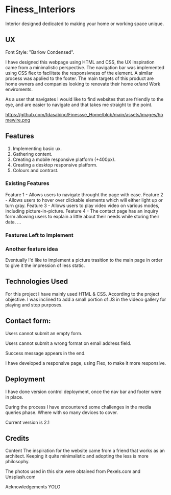 # Finess_Interiors

Interior designed dedicated to making your home or working space unique.

## UX

Font Style: "Barlow Condensed".

I have designed this webpage using HTML and CSS, the UX inspiration came from a minimalistic perspective.
The navigation bar was implemented using CSS flex to facilitate the responsivness of the element.
A similar process was applied to the footer.
The main targets of this product are home owners and companies looking to renovate their home or/and Work enviroments.

As a user that navigates I would like to find websites that are friendly to the eye, and are easier to navigate and that takes me straight to the point.

https://github.com/fdasabino/Finessse_Home/blob/main/assets/images/homewire.png

## Features

1. Implementing basic ux.
2. Gathering content.
3. Creating a mobile responsive platform (+400px).
4. Creating a desktop responsive platform.
5. Colours and contrast.

### Existing Features

Feature 1 - Allows users to navigate throught the page with ease.
Feature 2 - Allows users to hover over clickable elements which will either light up or turn gray.
Feature 3 - Allows users to play video video on various modes, including picture-in-picture.
Feature 4 - The contact page has an inquiry form allowing users to explain a little about their needs while storing their data.
...

### Features Left to Implement

### Another feature idea

Eventually I'd like to implement a picture trasition to the main page in order to give
it the impression of less static.

## Technologies Used

For this project I have mainly used HTML & CSS. According to the project objective.
I was inclined to add a small portion of JS in the videoo gallery for playing and stop purposes.

## Contact form:

Users cannot submit an empty form.

Users cannot submit a wrong format on email address field.

Success message appears in the end.

I have developed a responsive page, using Flex, to make it more responsive.

## Deployment

I have done version control deployment, once the nav bar and footer were in place.

During the process I have encountered some challenges in the media queries phase. Where with so many devices to cover.

Current version is 2.1

## Credits

Content
The inspiration for the website came from a friend that works as an architect. Keeping it quite minimalistic
and adopting the less is more philosophy.

The photos used in this site were obtained from Pexels.com and Unsplash.com

Acknowledgements
YOLO
